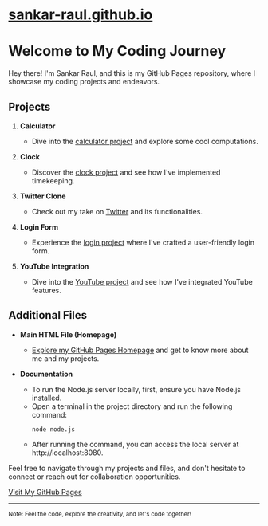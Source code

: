 # [sankar-raul.github.io](https://sankar-raul.github.io/)
# Welcome to My Coding Journey

Hey there! I'm Sankar Raul, and this is my GitHub Pages repository, where I showcase my coding projects and endeavors.

## Projects
 
1. **Calculator**
   - Dive into the [calculator project](https://sankar-raul.github.io/calculator_web/) and explore some cool computations.

2. **Clock**
   - Discover the [clock project](https://sankar-raul.github.io/analog_clock/) and see how I've implemented timekeeping.

3. **Twitter Clone**
   - Check out my take on [Twitter](https://sankar-raul.github.io/twitter_clone) and its functionalities.

4. **Login Form**
   - Experience the [login project](https://sankar-raul.github.io/login/) where I've crafted a user-friendly login form.

5. **YouTube Integration**
   - Dive into the [YouTube project](https://sankar-raul.github.io/youtube/) and see how I've integrated YouTube features.

## Additional Files

- **Main HTML File (Homepage)**
   - [Explore my GitHub Pages Homepage](https://sankar-raul.github.io/) and get to know more about me and my projects.

- **Documentation**
   - To run the Node.js server locally, first, ensure you have Node.js installed.
   - Open a terminal in the project directory and run the following command:
     ```
     node node.js
     ```
   - After running the command, you can access the local server at http://localhost:8080.

Feel free to navigate through my projects and files, and don't hesitate to connect or reach out for collaboration opportunities.

[Visit My GitHub Pages](https://sankar-raul.github.io/)

---

<sub>Note: Feel the code, explore the creativity, and let's code together!</sub>
